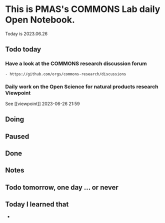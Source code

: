 
# This is PMAS's COMMONS Lab daily Open Notebook.

Today is 2023.06.26

## Todo today

### Have a look at the COMMONS research discussion forum
    - https://github.com/orgs/commons-research/discussions

### Daily work on the Open Science for natural products research Viewpoint

See [[viewpoint]]
2023-06-26 21:59

###
###

## Doing

## Paused

## Done

## Notes

## Todo tomorrow, one day ... or never 


###
###


## Today I learned that

- 